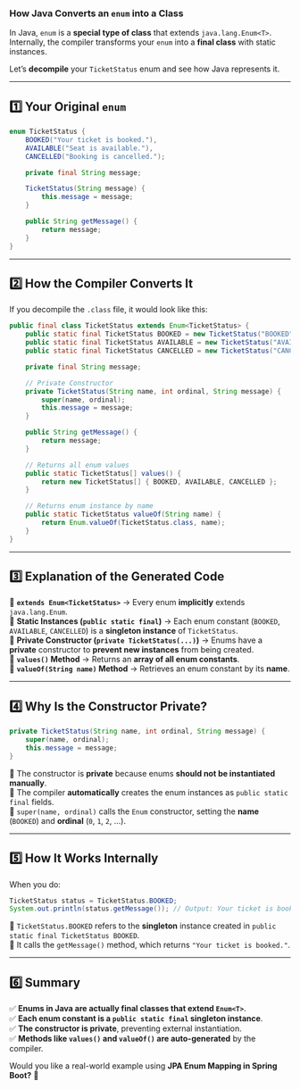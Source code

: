 ### **How Java Converts an `enum` into a Class**
In Java, `enum` is a **special type of class** that extends `java.lang.Enum<T>`. Internally, the compiler transforms your `enum` into a **final class** with static instances.

Let’s **decompile** your `TicketStatus` enum and see how Java represents it.

---

## **1️⃣ Your Original `enum`**
```java
enum TicketStatus {
    BOOKED("Your ticket is booked."),
    AVAILABLE("Seat is available."),
    CANCELLED("Booking is cancelled.");

    private final String message;

    TicketStatus(String message) {
        this.message = message;
    }

    public String getMessage() {
        return message;
    }
}
```
---

## **2️⃣ How the Compiler Converts It**
If you decompile the `.class` file, it would look like this:

```java
public final class TicketStatus extends Enum<TicketStatus> {
    public static final TicketStatus BOOKED = new TicketStatus("BOOKED", 0, "Your ticket is booked.");
    public static final TicketStatus AVAILABLE = new TicketStatus("AVAILABLE", 1, "Seat is available.");
    public static final TicketStatus CANCELLED = new TicketStatus("CANCELLED", 2, "Booking is cancelled.");

    private final String message;

    // Private Constructor
    private TicketStatus(String name, int ordinal, String message) {
        super(name, ordinal);
        this.message = message;
    }

    public String getMessage() {
        return message;
    }

    // Returns all enum values
    public static TicketStatus[] values() {
        return new TicketStatus[] { BOOKED, AVAILABLE, CANCELLED };
    }

    // Returns enum instance by name
    public static TicketStatus valueOf(String name) {
        return Enum.valueOf(TicketStatus.class, name);
    }
}
```

---

## **3️⃣ Explanation of the Generated Code**
🔹 **`extends Enum<TicketStatus>`** → Every enum **implicitly** extends `java.lang.Enum`.  
🔹 **Static Instances (`public static final`)** → Each enum constant (`BOOKED`, `AVAILABLE`, `CANCELLED`) is a **singleton instance** of `TicketStatus`.  
🔹 **Private Constructor (`private TicketStatus(...)`)** → Enums have a **private** constructor to **prevent new instances** from being created.  
🔹 **`values()` Method** → Returns an **array of all enum constants**.  
🔹 **`valueOf(String name)` Method** → Retrieves an enum constant by its **name**.

---

## **4️⃣ Why Is the Constructor Private?**
```java
private TicketStatus(String name, int ordinal, String message) {
    super(name, ordinal);
    this.message = message;
}
```
🔹 The constructor is **private** because enums **should not be instantiated manually**.  
🔹 The compiler **automatically** creates the enum instances as `public static final` fields.  
🔹 `super(name, ordinal)` calls the `Enum` constructor, setting the **name** (`BOOKED`) and **ordinal** (`0`, `1`, `2`, ...).

---

## **5️⃣ How It Works Internally**
When you do:
```java
TicketStatus status = TicketStatus.BOOKED;
System.out.println(status.getMessage()); // Output: Your ticket is booked.
```
🔹 `TicketStatus.BOOKED` refers to the **singleton** instance created in `public static final TicketStatus BOOKED`.  
🔹 It calls the `getMessage()` method, which returns `"Your ticket is booked."`.

---

## **6️⃣ Summary**
✅ **Enums in Java are actually final classes that extend `Enum<T>`**.  
✅ **Each enum constant is a `public static final` singleton instance**.  
✅ **The constructor is private**, preventing external instantiation.  
✅ **Methods like `values()` and `valueOf()` are auto-generated** by the compiler.

Would you like a real-world example using **JPA Enum Mapping in Spring Boot?** 🚀